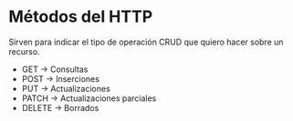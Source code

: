 # Métodos del HTTP

Sirven para indicar el tipo de operación CRUD que quiero hacer sobre un recurso.

- GET -> Consultas
- POST -> Inserciones
- PUT -> Actualizaciones
- PATCH -> Actualizaciones parciales
- DELETE -> Borrados